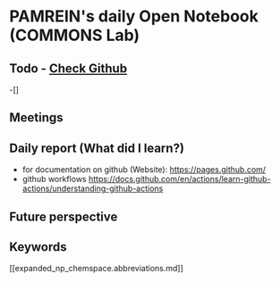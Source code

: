 
# PAMREIN's daily Open Notebook (COMMONS Lab)

## Todo - [Check Github](https://github.com/orgs/commons-research/projects/2/views/1)
-[]


## Meetings



## Daily report (What did I learn?)
- for documentation on github (Website): <https://pages.github.com/>
- github workflows <https://docs.github.com/en/actions/learn-github-actions/understanding-github-actions>

## Future perspective



## Keywords
[[expanded_np_chemspace.abbreviations.md]]
